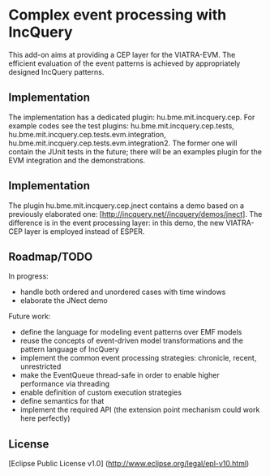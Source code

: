 Complex event processing with IncQuery
======================================

This add-on aims at providing a CEP layer for the VIATRA-EVM. The efficient evaluation of the event patterns is achieved by appropriately designed IncQuery patterns.

Implementation
--------------

The implementation has a dedicated plugin: hu.bme.mit.incquery.cep.
For example codes see the test plugins: hu.bme.mit.incquery.cep.tests, hu.bme.mit.incquery.cep.tests.evm.integration, hu.bme.mit.incquery.cep.tests.evm.integration2. The former one will contain the JUnit tests in the future; there will be an examples plugin for the EVM integration and the demonstrations.

Implementation
--------------
The plugin hu.bme.mit.incquery.cep.jnect contains a demo based on a previously elaborated one: [http://incquery.net//incquery/demos/jnect]. The difference is in the event processing layer: in this demo, the new VIATRA-CEP layer is employed instead of ESPER.

Roadmap/TODO
------------
In progress:
* handle both ordered and unordered cases with time windows
* elaborate the JNect demo

Future work:
* define the language for modeling event patterns over EMF models
 * reuse the concepts of event-driven model transformations and the pattern language of IncQuery
* implement the common event processing strategies: chronicle, recent, unrestricted
* make the EventQueue thread-safe in order to enable higher performance via threading
* enable definition of custom execution strategies
 * define semantics for that
 * implement the required API (the extension point mechanism could work here perfectly)

License
-------
[Eclipse Public License v1.0] (http://www.eclipse.org/legal/epl-v10.html)